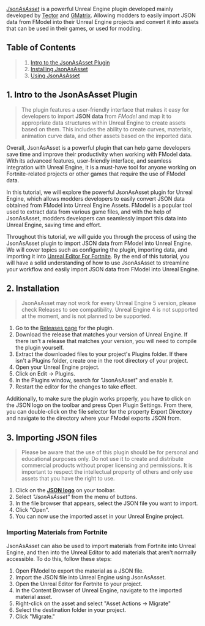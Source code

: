 [*JsonAsAsset*](https://github.com/Tectors/JsonAsAsset) is a powerful Unreal Engine plugin developed mainly developed by [Tector](https://twitter.com/tectow) and [GMatrix](https://twitter.com/GMatrixGames). Allowing modders to easily import JSON data from FModel into their Unreal Engine projects and convert it into assets that can be used in their games, or used for modding.

<a name="table-of-contents"></a>
## Table of Contents

> 1. [Intro to the JsonAsAsset Plugin](#intro)
> 2. [Installing JsonAsAsset](#installation)
> 2. [Using JsonAsAsset](#using_jaa)

<a name="intro"></a>
## 1. Intro to the JsonAsAsset Plugin

> The plugin features a user-friendly interface that makes it easy for developers to import **JSON data** from *FModel* and map it to appropriate data structures within Unreal Engine to create assets based on them. This includes the ability to create curves, materials, animation curve data, and other assets based on the imported data. 

Overall, JsonAsAsset is a powerful plugin that can help game developers save time and improve their productivity when working with FModel data. With its advanced features, user-friendly interface, and seamless integration with Unreal Engine, it is a must-have tool for anyone working on Fortnite-related projects or other games that require the use of FModel data.

In this tutorial, we will explore the powerful JsonAsAsset plugin for Unreal Engine, which allows modders developers to easily convert JSON data obtained from FModel into Unreal Engine Assets. FModel is a popular tool used to extract data from various game files, and with the help of JsonAsAsset, modders developers can seamlessly import this data into Unreal Engine, saving time and effort.

Throughout this tutorial, we will guide you through the process of using the JsonAsAsset plugin to import JSON data from FModel into Unreal Engine. We will cover topics such as configuring the plugin, importing data, and importing it into [Unreal Editor For Fortnite](https://store.epicgames.com/en-US/p/fortnite--uefn). By the end of this tutorial, you will have a solid understanding of how to use JsonAsAsset to streamline your workflow and easily import JSON data from FModel into Unreal Engine.

<a name="installation"></a>
## 2. Installation
> JsonAsAsset may not work for every Unreal Engine 5 version, please check Releases to see compatibility. Unreal Engine 4 is not supported at the moment, and is not planned to be supported.

1. Go to the [Releases page](https://github.com/Tectors/JsonAsAsset/releases) for the plugin.
2. Download the release that matches your version of Unreal Engine. If there isn't a release that matches your version, you will need to compile the plugin yourself.
3. Extract the downloaded files to your project's Plugins folder. If there isn't a Plugins folder, create one in the root directory of your project.
4. Open your Unreal Engine project.
5. Click on Edit -> Plugins.
6. In the Plugins window, search for "JsonAsAsset" and enable it.
7. Restart the editor for the changes to take effect.

Additionally, to make sure the plugin works properly, you have to click on the JSON logo on the toolbar and press Open Plugin Settings. From there, you can double-click on the file selector for the property Export Directory and navigate to the directory where your FModel exports JSON from.

<a name="using_jaa"></a>
## 3. Importing JSON files
> Please be aware that the use of this plugin should be for personal and educational purposes only. Do not use it to create and distribute commercial products without proper licensing and permissions. It is important to respect the intellectual property of others and only use assets that you have the right to use.

1. Click on the [**JSON logo**](https://www.json.org) on your toolbar.
2. Select *"JsonAsAsset"* from the menu of buttons.
3. In the file browser that appears, select the JSON file you want to import.
4. Click "Open".
5. You can now use the imported asset in your Unreal Engine project.

### Importing Materials from Fortnite

JsonAsAsset can also be used to import materials from Fortnite into Unreal Engine, and then into the Unreal Editor to add materials that aren't normally accessible. To do this, follow these steps:

1. Open FModel to export the material as a JSON file.
2. Import the JSON file into Unreal Engine using JsonAsAsset.
3. Open the Unreal Editor for Fortnite to your project.
4. In the Content Browser of Unreal Engine, navigate to the imported material asset.
5. Right-click on the asset and select "Asset Actions -> Migrate"
6. Select the destination folder in your project.
7. Click "Migrate."
